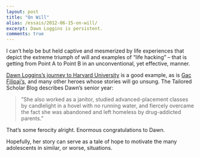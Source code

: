 ```yaml
---
layout: post
title: "On Will"
alias: /essais/2012-06-15-on-will/
excerpt: Dawn Loggins is persistent.
comments: true
---
```


I can’t help be but held captive and mesmerized by life experiences that depict the extreme triumph of will and examples of “life hacking” – that is getting from Point A to Point B in an unconventional, yet effective, manner.

[Dawn Loggins’s journey to Harvard University](http://www.universityherald.com/articles/2127/20120607/dawn-loggins-pursuit-happiness-homeless-student-earns.htm) is a good example, as is [Gac Filipaj‘s](http://vincentbarr.com/essais/gac-filipaj-education/), and many other heroes whose stories will go unsung.
The Tailored Scholar Blog describes Dawn’s senior year:  

> ”She also worked as a janitor, studied advanced-placement classes by candlelight in a hovel with no running water, and fiercely overcame the fact she was abandoned and left homeless by drug-addicted parents.”

That’s some ferocity alright. Enormous congratulations to Dawn.

Hopefully, her story can serve as a tale of hope to motivate the many adolescents in similar, or worse, situations.

<a href="https://plus.google.com/+VincentBarr0?rel=author"></a>